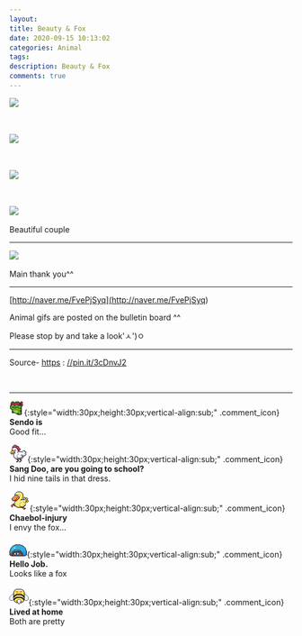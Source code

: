 ```yaml
---
layout: 
title: Beauty & Fox
date: 2020-09-15 10:13:02
categories: Animal
tags: 
description: Beauty & Fox
comments: true
---
```


![](https://blog.kakaocdn.net/dn/cShmPn/btqIOojqHSz/0nue9TmD1DnuOKL7KavE00/img.jpg)

​

![](https://blog.kakaocdn.net/dn/dycpMJ/btqIz5GgEYi/flq3YuRZZPVNGc5eeXBcKk/img.jpg)

​

![](https://blog.kakaocdn.net/dn/bq5rsy/btqIBeXpOam/JBvuRHzchHqEniTGSqYKO1/img.jpg)

​

![](https://blog.kakaocdn.net/dn/b1BkkY/btqIGmNN3vb/3hK6LnBxJSCo6EZnQTbeUk/img.jpg)

Beautiful couple

* * *

![](https://blog.kakaocdn.net/dn/bfng6P/btqIDDCpTw9/YwKtdGxXVhsjE5ilK329ak/img.jpg)

Main thank you^^

* * *

[http://naver.me/FvePjSyq](<http://naver.me/FvePjSyq>)

Animal gifs are posted on the bulletin board ^^

Please stop by and take a look'ㅅ')ㅇ

* * *

Source- [https](<https://pin.it/3cDnvJ2>) : [//pin.it/3cDnvJ2](<https://pin.it/3cDnvJ2>)

​

* * *

![comment](/assets/character/frog.png){:style="width:30px;height:30px;vertical-align:sub;" .comment_icon} **Sendo is**  
Good fit...   
  
![comment](/assets/character/chicken.png){:style="width:30px;height:30px;vertical-align:sub;" .comment_icon} **Sang Doo, are you going to school?**  
I hid nine tails in that dress.   
  
![comment](/assets/character/duck.png){:style="width:30px;height:30px;vertical-align:sub;" .comment_icon} **Chaebol-injury**  
I envy the fox...   
  
![comment](/assets/character/turtle.png){:style="width:30px;height:30px;vertical-align:sub;" .comment_icon} **Hello Job.**  
Looks like a fox   
  
![comment](/assets/character/bee.png){:style="width:30px;height:30px;vertical-align:sub;" .comment_icon} **Lived at home**  
Both are pretty   
  

